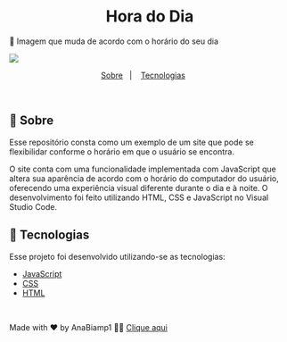 <h1 align="center">
 Hora do Dia
</h1>

🌅 Imagem que muda de acordo com o horário do seu dia

![](https://github.com/user-attachments/assets/7506d165-ab3a-42ad-a926-da7a5fa92799)

<p align="center">
  <a href="#page_with_curl-about">Sobre</a>&nbsp;&nbsp;&nbsp;|&nbsp;&nbsp;&nbsp;
  <a href="#hammer-technologies">Tecnologias</a>&nbsp;&nbsp;&nbsp;&nbsp;&nbsp;&nbsp;

</p>

</br>

## :page_with_curl: Sobre

Esse repositório consta como um exemplo de um site que pode se flexibilidar conforme o horário em que o usuário se encontra.

O site conta com uma funcionalidade implementada com JavaScript que altera sua aparência de acordo com o horário do computador do usuário, oferecendo uma experiência visual diferente durante o dia e à noite. O desenvolvimento foi feito utilizando HTML, CSS e JavaScript no Visual Studio Code.

## :hammer: Tecnologias

Esse projeto foi desenvolvido utilizando-se as tecnologias:

- [JavaScript](https://developer.mozilla.org/pt-BR/docs/Web/JavaScript/Guide)
- [CSS](https://developer.mozilla.org/pt-BR/docs/Web/CSS/Reference)
- [HTML](https://developer.mozilla.org/pt-BR/docs/Learn_web_development/Getting_started/Your_first_website/Creating_the_content)


</br>

Made with ❤️ by AnaBiamp1 👋🏻 [Clique aqui ](https://github.com/Anabiamp1)
